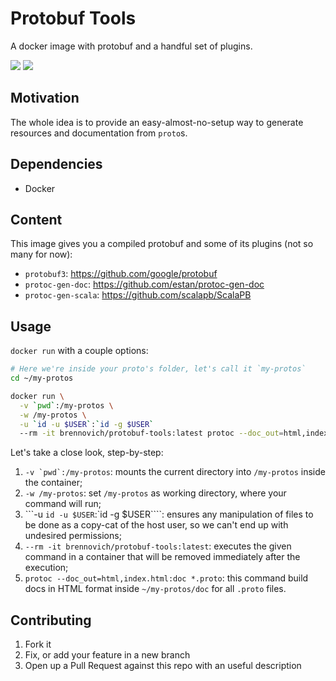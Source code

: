 # Protobuf Tools

A docker image with protobuf and a handful set of plugins.

[![](https://images.microbadger.com/badges/image/brennovich/protobuf-tools.svg)](https://microbadger.com/images/brennovich/protobuf-tools "Get your own image badge on microbadger.com")
[![](https://images.microbadger.com/badges/version/brennovich/protobuf-tools.svg)](https://microbadger.com/images/brennovich/protobuf-tools "Get your own version badge on microbadger.com")

## Motivation

The whole idea is to provide an easy-almost-no-setup way to generate resources and documentation
from `proto`s.

## Dependencies

- Docker

## Content

This image gives you a compiled protobuf and some of its plugins (not so many for now):

- `protobuf3`: https://github.com/google/protobuf
- `protoc-gen-doc`: https://github.com/estan/protoc-gen-doc
- `protoc-gen-scala`: https://github.com/scalapb/ScalaPB

## Usage

`docker run` with a couple options:

```sh
# Here we're inside your proto's folder, let's call it `my-protos`
cd ~/my-protos

docker run \
  -v `pwd`:/my-protos \
  -w /my-protos \
  -u `id -u $USER`:`id -g $USER`
  --rm -it brennovich/protobuf-tools:latest protoc --doc_out=html,index.html:doc *.proto
```

Let's take a close look, step-by-step:

1. ```-v `pwd`:/my-protos```: mounts the current directory into `/my-protos` inside the container;
2. `-w /my-protos`: set `/my-protos` as working directory, where your command will run;
3. ```-u `id -u $USER`:`id -g $USER\````: ensures any manipulation of files to be done as a copy-cat of the
  host user, so we can't end up with undesired permissions;
4. `--rm -it brennovich/protobuf-tools:latest`: executes the given command in a container that will be removed
  immediately after the execution;
5. `protoc --doc_out=html,index.html:doc *.proto`: this command build docs in HTML format inside
  `~/my-protos/doc` for all `.proto` files.

## Contributing

1. Fork it
2. Fix, or add your feature in a new branch
3. Open up a Pull Request against this repo with an useful description
